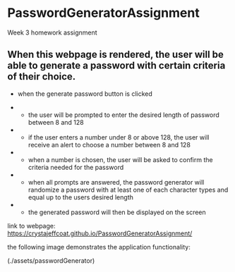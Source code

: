 # PasswordGeneratorAssignment
Week 3 homework assignment

## When this webpage is rendered, the user will be able to generate a password with certain criteria of their choice.

* when the generate password button is clicked

* * the user will be prompted to enter the desired length of password between 8 and 128
* * if the user enters a number under 8 or above 128, the user will receive an alert to choose a number between 8 and 128
* * when a number is chosen, the user will be asked to confirm the criteria needed for the password
* * when all prompts are answered, the password generator will randomize a password with at least one of each character types and equal up to the users desired length
* * the generated password will then be displayed on the screen 


link to webpage: https://crystajeffcoat.github.io/PasswordGeneratorAssignment/

the following image demonstrates the application functionality:

(./assets/passwordGenerator)
